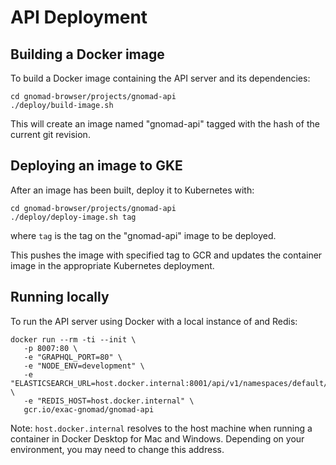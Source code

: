# API Deployment

## Building a Docker image

To build a Docker image containing the API server and its dependencies:

```shell
cd gnomad-browser/projects/gnomad-api
./deploy/build-image.sh
```

This will create an image named "gnomad-api" tagged with the hash of the current git revision.

## Deploying an image to GKE

After an image has been built, deploy it to Kubernetes with:

```shell
cd gnomad-browser/projects/gnomad-api
./deploy/deploy-image.sh tag
```

where `tag` is the tag on the "gnomad-api" image to be deployed.

This pushes the image with specified tag to GCR and updates the container image in the appropriate
Kubernetes deployment.

## Running locally

To run the API server using Docker with a local instance of and Redis:

```shell
docker run --rm -ti --init \
   -p 8007:80 \
   -e "GRAPHQL_PORT=80" \
   -e "NODE_ENV=development" \
   -e "ELASTICSEARCH_URL=host.docker.internal:8001/api/v1/namespaces/default/services/elasticsearch:9200/proxy" \
   -e "REDIS_HOST=host.docker.internal" \
   gcr.io/exac-gnomad/gnomad-api
```

Note: `host.docker.internal` resolves to the host machine when running a container in Docker Desktop for Mac and Windows.
Depending on your environment, you may need to change this address.
